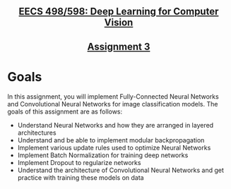 <div>
  <h2 align="center"><a href="https://web.eecs.umich.edu/~justincj/teaching/eecs498/WI2022/">EECS 498/598: Deep Learning for Computer Vision</a></h2>
  <h2 align="center"><a href="https://web.eecs.umich.edu/~justincj/teaching/eecs498/WI2022/assignment3.html">Assignment 3</a></h3>
</div>

# Goals

In this assignment, you will implement Fully-Connected Neural Networks and Convolutional Neural Networks for image classification models. The goals of this assignment are as follows:

- Understand Neural Networks and how they are arranged in layered architectures
- Understand and be able to implement modular backpropagation
- Implement various update rules used to optimize Neural Networks
- Implement Batch Normalization for training deep networks
- Implement Dropout to regularize networks
- Understand the architecture of Convolutional Neural Networks and get practice with training these models on data
